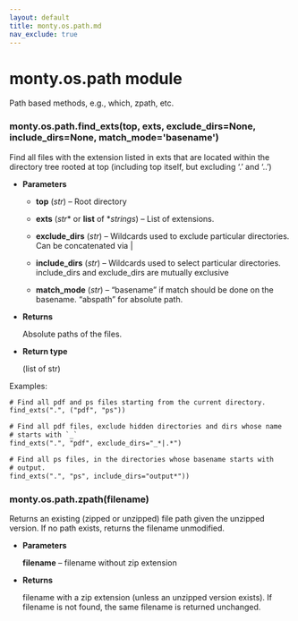 ```yaml
---
layout: default
title: monty.os.path.md
nav_exclude: true
---
```


# monty.os.path module

Path based methods, e.g., which, zpath, etc.


### monty.os.path.find_exts(top, exts, exclude_dirs=None, include_dirs=None, match_mode='basename')
Find all files with the extension listed in exts that are located within
the directory tree rooted at top (including top itself, but excluding
‘.’ and ‘..’)


* **Parameters**


    * **top** (*str*) – Root directory


    * **exts** (*str** or **list** of **strings*) – List of extensions.


    * **exclude_dirs** (*str*) – Wildcards used to exclude particular directories.
    Can be concatenated via |


    * **include_dirs** (*str*) – Wildcards used to select particular directories.
    include_dirs and exclude_dirs are mutually exclusive


    * **match_mode** (*str*) – “basename” if  match should be done on the basename.
    “abspath” for absolute path.



* **Returns**

    Absolute paths of the files.



* **Return type**

    (list of str)


Examples:

```default
# Find all pdf and ps files starting from the current directory.
find_exts(".", ("pdf", "ps"))

# Find all pdf files, exclude hidden directories and dirs whose name
# starts with `_`
find_exts(".", "pdf", exclude_dirs="_*|.*")

# Find all ps files, in the directories whose basename starts with
# output.
find_exts(".", "ps", include_dirs="output*"))
```


### monty.os.path.zpath(filename)
Returns an existing (zipped or unzipped) file path given the unzipped
version. If no path exists, returns the filename unmodified.


* **Parameters**

    **filename** – filename without zip extension



* **Returns**

    filename with a zip extension (unless an unzipped version
    exists). If filename is not found, the same filename is returned
    unchanged.